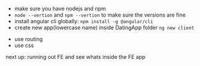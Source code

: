 
- make sure you have nodejs and npm
- `node --vertion` and `npm --vertion` to make sure the versions are fine  
- install angular cli globally: `npm install -g @angular/cli`
- create new app(lowercase name) inside DatingApp folder `ng new client`
 * use routing
 * use css

next up: running out FE and see whats inside the FE app

